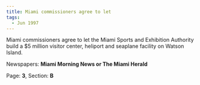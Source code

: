 ```yaml
---  
title: Miami commissioners agree to let  
tags:  
  - Jun 1997  
---  
```

  
Miami commissioners agree to let the Miami Sports and Exhibition Authority build a \$5 million visitor center, heliport and seaplane facility on Watson Island.  
  
Newspapers: **Miami Morning News or The Miami Herald**  
  
Page: **3**, Section: **B** 
